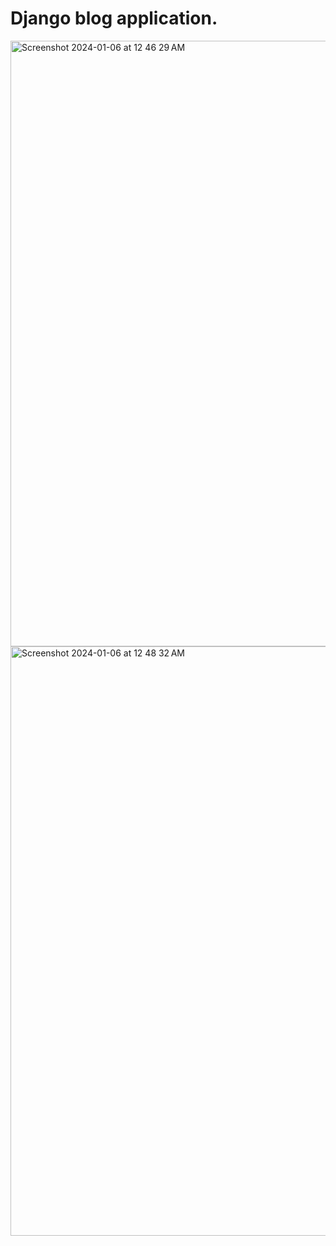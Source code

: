 # Django blog application.

<img width="969" alt="Screenshot 2024-01-06 at 12 46 29 AM" src="https://github.com/shakhbozbekusmonov/blog-server/assets/83509440/dde8586e-721b-49b1-a6b4-63cbb51b7c3f">


<img width="943" alt="Screenshot 2024-01-06 at 12 48 32 AM" src="https://github.com/shakhbozbekusmonov/blog-server/assets/83509440/9fd7ae0e-9cda-4f4a-844c-71adfd27a227">

